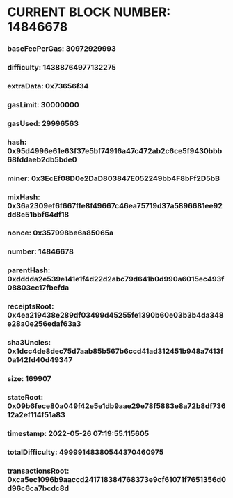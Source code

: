# CURRENT BLOCK NUMBER: 14846678

### baseFeePerGas: 30972929993
### difficulty: 14388764977132275
### extraData: 0x73656f34
### gasLimit: 30000000
### gasUsed: 29996563
### hash: 0x95d4996e61e63f37e5bf74916a47c472ab2c6ce5f9430bbb68fddaeb2db5bde0
### miner: 0x3EcEf08D0e2DaD803847E052249bb4F8bFf2D5bB
### mixHash: 0x36a2309ef6f667ffe8f49667c46ea75719d37a5896681ee92dd8e51bbf64df18
### nonce: 0x357998be6a85065a
### number: 14846678
### parentHash: 0xdddda2e539e141e1f4d22d2abc79d641b0d990a6015ec493f08803ec17fbefda
### receiptsRoot: 0x4ea219438e289df03499d45255fe1390b60e03b3b4da348e28a0e256edaf63a3
### sha3Uncles: 0x1dcc4de8dec75d7aab85b567b6ccd41ad312451b948a7413f0a142fd40d49347
### size: 169907
### stateRoot: 0x09b6fece80a049f42e5e1db9aae29e78f5883e8a72b8df73612a2ef114f51a83
### timestamp: 2022-05-26 07:19:55.115605
### totalDifficulty: 49999148380544370460975
### transactionsRoot: 0xca5ec1096b9aaccd241718384768373e9cf61071f7651356d0d96c6ca7bcdc8d
